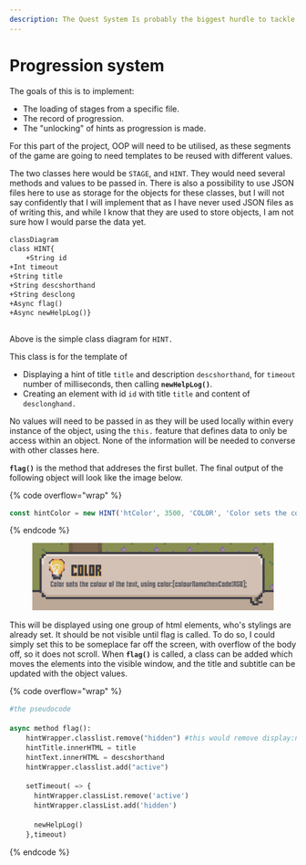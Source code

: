 ```yaml
---
description: The Quest System Is probably the biggest hurdle to tackle so far.
---
```


# Progression system

The goals of this is to implement:

* The loading of stages from a specific file.
* The record of progression.&#x20;
* The "unlocking" of hints as progression is made.

For this part of the project, OOP will need to be utilised, as these segments of the game are going to need templates to be reused with different values.&#x20;

The two classes here would be `STAGE`, and `HINT`. They would need several methods and values to be passed in. There is also a possibility to use JSON files here to use as storage for the objects for these classes, but I will not say confidently that I will implement that as I have never used JSON files as of writing this, and while I know that they are used to store objects, I am not sure how I would parse the data yet.

```mermaid
classDiagram
class HINT{
    +String id
+Int timeout
+String title
+String descshorthand
+String desclong
+Async flag()
+Async newHelpLog()}
  
```

Above is the simple class diagram for `HINT.`

This class is for the template of&#x20;

* Displaying a hint of title `title` and description `descshorthand`, for `timeout` number of milliseconds, then calling **`newHelpLog()`**.
* Creating an element with id `id` with title `title` and content of `desclonghand.`

No values will need to be passed in as they will be used locally within every instance of the object, using the `this.` feature that defines data to only be access within an object. None of the information will be needed to converse with other classes here.

**`flag()`** is the method that addreses the first bullet. The final output of the following object will look like the image below.

{% code overflow="wrap" %}
```javascript
const hintColor = new HINT('htColor', 3500, 'COLOR', 'Color sets the colour of the text, using color:[colourName¦hexCode¦RGB];', "<e>Color</e> is a property that defines the colour of the text. Unfortunately, using the american spelling of it.<br>The way you use this property is:<br><syntax>color:[colourName¦hexCode¦RGBa];</syntax><br><e>colourName</e> is a word for a colour. These names are already defined- you can find a full list <a href='https://htmlcolorcodes.com/color-names/'>here.</a><br><e>hexCodes</e> are a special code which look like <e>#</e>abcdef. <a href='https://www.hexcolortool.com/'>Here</a> is a colour picker that generates a hex code. You may see it also generates a <e>RGBa</e> code, which works similarly.<br>RGBa are written as <e>rgba(number,number,number,0 to 1)</e>, where all numbers are between 0 and 255. <e>a</> is Alpha, which is another name for<e> opacity</e>.")

```
{% endcode %}

<figure><img src="../../.gitbook/assets/image.png" alt=""><figcaption></figcaption></figure>

This will be displayed using one group of html elements, who's stylings are already set. It should be not visible until flag is called. To do so, I could simply set this to be someplace far off the screen, with overflow of the body off, so it does not scroll. When **`flag()`** is called, a class can be added which moves the elements into the visible window, and the title and subtitle can be updated with the object values.&#x20;

{% code overflow="wrap" %}
```python
#the pseudocode 

async method flag():
    hintWrapper.classlist.remove("hidden") #this would remove display:none
    hintTitle.innerHTML = title
    hintText.innerHTML = descshorthand
    hintWrapper.classlist.add("active")
    
    setTimeout( => {
      hintWrapper.classList.remove('active')
      hintWrapper.classList.add('hidden')

      newHelpLog()
    },timeout)
```
{% endcode %}


